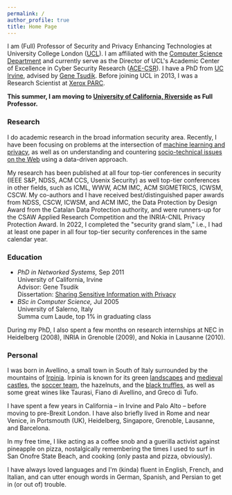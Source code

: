 ```yaml
---
permalink: /
author_profile: true
title: Home Page
---
```


I am (Full) Professor of Security and Privacy Enhancing Technologies at University College London ([UCL](http://www.ucl.ac.uk/)). I am affiliated with the [Computer Science Department](http://www.cs.ucl.ac.uk/) and currently serve as the Director of UCL's Academic Center of Excellence in Cyber Security Research ([ACE-CSR](https://www.ucl.ac.uk/cybersecurity-centre-of-excellence/)).
I have a PhD from [UC Irvine](https://www.cs.uci.edu), advised by [Gene Tsudik](https://www.ics.uci.edu/~gts/).
Before joining UCL in 2013, I was a Research Scientist at [Xerox PARC](http://www.parc.com/).

**This summer, I am moving to [University of California, Riverside](https://www1.cs.ucr.edu) as Full Professor.**

### Research

I do academic research in the broad information security area. Recently, I have been focusing on problems at the intersection of [machine learning and privacy](https://emilianodc.com/privacyML), as well as on understanding and countering [socio-technical issues on the Web](https://emilianodc.com/cybersafety/) using a data-driven approach.

My research has been published at all four top-tier conferences in security (IEEE S&P, NDSS, ACM CCS, Usenix Security) as well top-tier conferences in other fields, such as ICML, WWW, ACM IMC, ACM SIGMETRICS, ICWSM, CSCW. My co-authors and I have received best/distinguished paper awards from NDSS, CSCW, ICWSM, and ACM IMC, the Data Protection by Design Award from the Catalan Data Protection authority, and were runners-up for the CSAW Applied Research Competition and the INRIA-CNIL Privacy Protection Award. In 2022, I completed the "security grand slam," i.e., I had at least one paper in all four top-tier security conferences in the same calendar year.

### Education
- *PhD in Networked Systems,* Sep 2011   
  University of California, Irvine  
  Advisor: Gene Tsudik  
  Dissertation: [Sharing Sensitive Information with Privacy](https://emilianodc.com/PAPERS/dissertation.pdf) 
- *BSc in Computer Science,* Jul 2005  
  University of Salerno, Italy  
  Summa cum Laude, top 1% in graduating class
 
During my PhD, I also spent a few months on research internships at NEC in Heidelberg (2008), INRIA in Grenoble (2009), and Nokia in Lausanne (2010).

### Personal
I was born in Avellino, a small town in South of Italy surrounded by the mountains of [Irpinia](https://en.wikipedia.org/wiki/Irpinia). Irpinia is known for its green [landscapes](https://web.unisa.it/en/campus-life/surroundings/irpinia) and [medieval castles](http://www.irpinia24.it/wp/wp-content/uploads/2016/12/header.jpg), the [soccer team](https://en.wikipedia.org/wiki/U.S._Avellino_1912), the hazelnuts, and the [black truffles](https://www.ecoturismocampania.it/wp-content/uploads/2015/10/tartufo-nero-di-bagnoli-irpino.jpg), as well as some great wines like Taurasi, Fiano di Avellino, and Greco di Tufo.  

I have spent a few years in California &ndash; in Irvine and Palo Alto &ndash; before moving to pre-Brexit London. I have also briefly lived in Rome and near Venice, in Portsmouth (UK), Heidelberg, Singapore, Grenoble, Lausanne, and Barcelona.  

In my free time, I like acting as a coffee snob and a guerilla activist against pineapple on pizza, nostalgically remembering the times I used to surf in San Onofre State Beach, and cooking (only pasta and pizza, obviously).  

I have always loved languages and I'm (kinda) fluent in English, French, and Italian, and can utter enough words in German, Spanish, and Persian to get in (or out of) trouble.

